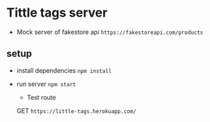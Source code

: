 # Tittle tags server

- Mock server of fakestore api `https://fakestoreapi.com/products`

## setup

- install dependencies
  `npm install`

- run server
  `npm start`
  
  
  - Test route 
  
  GET  `https://little-tags.herokuapp.com/`
